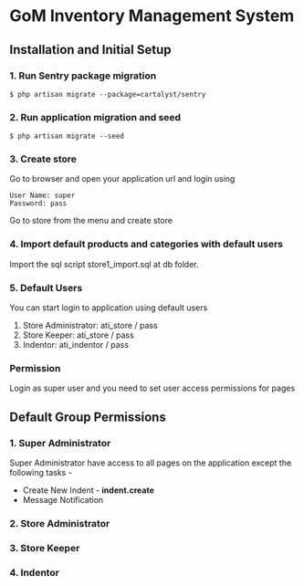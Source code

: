 GoM Inventory Management System
=========================

## Installation and Initial Setup

### 1. Run Sentry package migration
	
	$ php artisan migrate --package=cartalyst/sentry

### 2. Run application migration and seed

	$ php artisan migrate --seed

### 3. Create store

Go to browser and open your application url and login using

	User Name: super
	Password: pass

Go to store from the menu and create store

### 4. Import default products and categories with default users

Import the sql script store1_import.sql at db folder.

### 5. Default Users

You can start login to application using default users

1.	Store Administrator: ati_store / pass
2.	Store Keeper: ati_store / pass
3.	Indentor: ati_indentor / pass

### Permission

Login as super user and you need to set user access permissions for pages


## Default Group Permissions

### 1. Super Administrator
Super Administrator have access to all pages on the application except the following tasks -

* Create New Indent - __indent.create__
* Message Notification

### 2. Store Administrator


### 3. Store Keeper


### 4. Indentor

